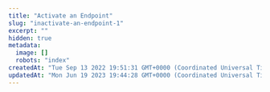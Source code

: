 ```yaml
---
title: "Activate an Endpoint"
slug: "inactivate-an-endpoint-1"
excerpt: ""
hidden: true
metadata: 
  image: []
  robots: "index"
createdAt: "Tue Sep 13 2022 19:51:31 GMT+0000 (Coordinated Universal Time)"
updatedAt: "Mon Jun 19 2023 19:44:28 GMT+0000 (Coordinated Universal Time)"
---
```

